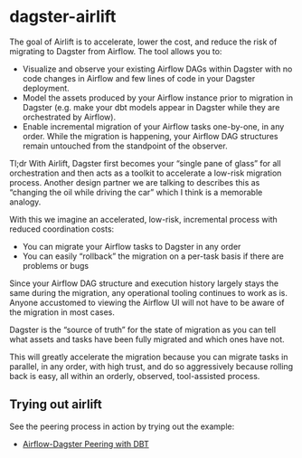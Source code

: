 # dagster-airlift

The goal of Airlift is to accelerate, lower the cost, and reduce the risk of migrating to Dagster from Airflow. The tool allows you to:

- Visualize and observe your existing Airflow DAGs within Dagster with no code changes in Airflow and few lines of code in your Dagster deployment.
- Model the assets produced by your Airflow instance prior to migration in Dagster (e.g. make your dbt models appear in Dagster while they are orchestrated by Airflow).
- Enable incremental migration of your Airflow tasks one-by-one, in any order. While the migration is happening, your Airflow DAG structures remain untouched from the standpoint of the observer.

Tl;dr With Airlift, Dagster first becomes your “single pane of glass” for all orchestration and then acts as a toolkit to accelerate a low-risk migration process. Another design partner we are talking to describes this as “changing the oil while driving the car” which I think is a memorable analogy.

With this we imagine an accelerated, low-risk, incremental process with reduced coordination costs:

- You can migrate your Airflow tasks to Dagster in any order
- You can easily “rollback” the migration on a per-task basis if there are problems or bugs

Since your Airflow DAG structure and execution history largely stays the same during the migration, any operational tooling continues to work as is. Anyone accustomed to viewing the Airflow UI will not have to be aware of the migration in most cases.

Dagster is the “source of truth” for the state of migration as you can tell what assets and tasks have been fully migrated and which ones have not.

This will greatly accelerate the migration because you can migrate tasks in parallel, in any order, with high trust, and do so aggressively because rolling back is easy, all within an orderly, observed, tool-assisted process.

## Trying out airlift

See the peering process in action by trying out the example:

- [Airflow-Dagster Peering with DBT](examples/peering-with-dbt)
